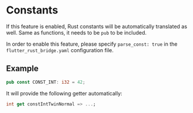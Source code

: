 # Constants

If this feature is enabled,
Rust constants will be automatically translated as well.
Same as functions, it needs to be `pub` to be included.

In order to enable this feature, please specify `parse_const: true` in the `flutter_rust_bridge.yaml` configuration file.

## Example

```rust
pub const CONST_INT: i32 = 42;
```

It will provide the following getter automatically:

```dart
int get constIntTwinNormal => ...;
```
